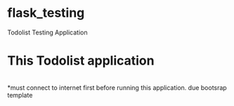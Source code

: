 # flask_testing
Todolist Testing Application

<h1>This Todolist application</h1>


<br>
*must connect to internet first before running this application. due bootsrap template 
